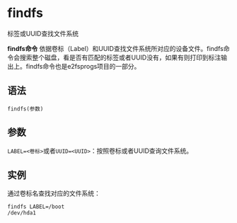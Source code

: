 # findfs

标签或UUID查找文件系统


**findfs命令** 依据卷标（Label）和UUID查找文件系统所对应的设备文件。findfs命令会搜索整个磁盘，看是否有匹配的标签或者UUID没有，如果有则打印到标注输出上。findfs命令也是e2fsprogs项目的一部分。

##  语法

```
findfs(参数)
```

##  参数

`LABEL=<卷标>`或者`UUID=<UUID>`：按照卷标或者UUID查询文件系统。

##  实例

通过卷标名查找对应的文件系统：

```
findfs LABEL=/boot
/dev/hda1
```



